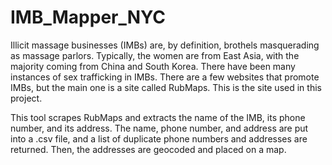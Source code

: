 # IMB_Mapper_NYC

Illicit massage businesses (IMBs) are, by definition, brothels masquerading as massage parlors. Typically, the women are from East Asia, with the majority coming from China and South Korea. There have been many instances of sex trafficking in IMBs. There are a few websites that promote IMBs, but the main one is a site called RubMaps. This is the site used in this project. 

This tool scrapes RubMaps and extracts the name of the IMB, its phone number, and its address. The name, phone number, and address are put into a .csv file, and a list of duplicate phone numbers and addresses are returned. Then, the addresses are geocoded and placed on a map. 
